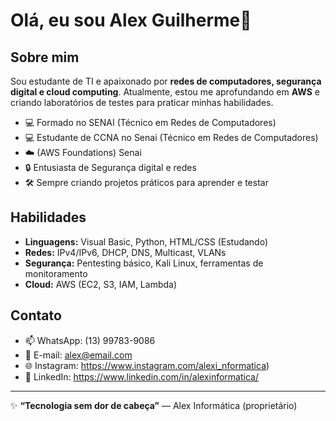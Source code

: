 # Olá, eu sou Alex Guilherme👋

## Sobre mim
Sou estudante de TI e apaixonado por **redes de computadores, segurança digital e cloud computing**. Atualmente, estou me aprofundando em **AWS** e criando laboratórios de testes para praticar minhas habilidades.  

- 💻 Formado no SENAI (Técnico em Redes de Computadores)
- 💻 Estudante de CCNA no Senai (Técnico em Redes de Computadores)
- ☁️ (AWS Foundations) Senai
- 🔒 Entusiasta de Segurança digital e redes  
- 🛠️ Sempre criando projetos práticos para aprender e testar  

## Habilidades
- **Linguagens:** Visual Basic, Python, HTML/CSS (Estudando)
- **Redes:** IPv4/IPv6, DHCP, DNS, Multicast, VLANs
- **Segurança:** Pentesting básico, Kali Linux, ferramentas de monitoramento  
- **Cloud:** AWS (EC2, S3, IAM, Lambda)  

## Contato
- 📫 WhatsApp: (13) 99783-9086  
- 📧 E-mail: alex@email.com  
- 🌐 Instagram: https://www.instagram.com/alexi_nformatica)  
- 💼 LinkedIn: https://www.linkedin.com/in/alexinformatica/

---

✨ **“Tecnologia sem dor de cabeça”** — Alex Informática (proprietário)
